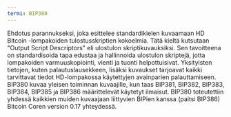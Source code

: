 ```yaml
---
termi: BIP380
---
```


Ehdotus parannukseksi, joka esittelee standardikielen kuvaamaan HD Bitcoin -lompakoiden tulostusskriptien kokoelmia. Tätä kieltä kutsutaan "Output Script Descriptors" eli ulostulon skriptikuvauksiksi. Sen tavoitteena on standardisoida tapa edustaa ja hallinnoida ulostulon skriptejä, jotta lompakoiden varmuuskopiointi, vienti ja tuonti helpottuisivat. Yksityisten tietojen, kuten palautuslausekkeen, lisäksi kuvaukset tarjoavat kaikki tarvittavat tiedot HD-lompakossa käytettyjen avainparien palauttamiseen. BIP380 kuvaa yleisen toiminnan kuvaajille, kun taas BIP381, BIP382, BIP383, BIP384, BIP385 ja BIP386 määrittelevät käytetyt ilmaisut. BIP380 toteutettiin yhdessä kaikkien muiden kuvaajaan liittyvien BIPien kanssa (paitsi BIP386) Bitcoin Coren version 0.17 yhteydessä.